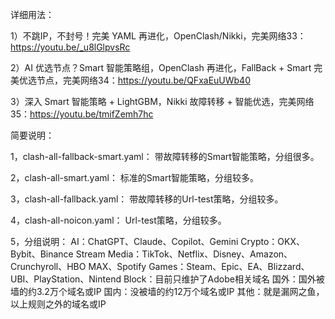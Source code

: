 详细用法：

1）不跳IP，不封号！完美 YAML 再进化，OpenClash/Nikki，完美网络33：https://youtu.be/_u8lGlpvsRc

2）AI 优选节点？Smart 智能策略组，OpenClash 再进化，FallBack + Smart 完美优选节点，完美网络34：https://youtu.be/QFxaEuUWb40

3）深入 Smart 智能策略 + LightGBM，Nikki 故障转移 + 智能优选，完美网络35：https://youtu.be/tmifZemh7hc

简要说明：

1，clash-all-fallback-smart.yaml：
带故障转移的Smart智能策略，分组很多。

2，clash-all-smart.yaml：
标准的Smart智能策略，分组较多。

3，clash-all-fallback.yaml：
带故障转移的Url-test策略，分组较多。

4，clash-all-noicon.yaml：
Url-test策略，分组较多。

5，分组说明：
AI：ChatGPT、Claude、Copilot、Gemini
Crypto：OKX、Bybit、Binance
Stream Media：TikTok、Netflix、Disney、Amazon、Crunchyroll、HBO MAX、Spotify
Games：Steam、Epic、EA、Blizzard、UBI、PlayStation、Nintend
Block：目前只维护了Adobe相关域名
国外：国外被墙的约3.2万个域名或IP
国内：没被墙的约12万个域名或IP
其他：就是漏网之鱼，以上规则之外的域名或IP


